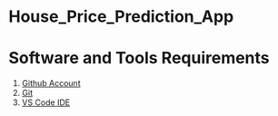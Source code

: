 # House_Price_Prediction_App
# Software and Tools Requirements

1. [Github Account](https://github.com/)
2. [Git](https://git-scm.com/)
3. [VS Code IDE](https://code.visualstudio.com/)
